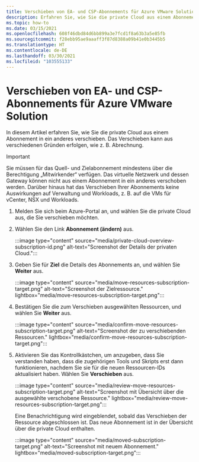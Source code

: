 ```yaml
---
title: Verschieben von EA- und CSP-Abonnements für Azure VMware Solution
description: Erfahren Sie, wie Sie die private Cloud aus einem Abonnement in ein anderes verschieben. Das Verschieben kann aus verschiedenen Gründen erfolgen, wie z. B. Abrechnung.
ms.topic: how-to
ms.date: 03/15/2021
ms.openlocfilehash: 608f46dbd84d6bb899a3e7fcd1f8a63b3a5e85fb
ms.sourcegitcommit: f28ebb95ae9aaaff3f87d8388a09b41e0b3445b5
ms.translationtype: HT
ms.contentlocale: de-DE
ms.lasthandoff: 03/30/2021
ms.locfileid: "103555133"
---
```

# <a name="move-ea-and-csp-azure-vmware-solution-subscriptions"></a>Verschieben von EA- und CSP-Abonnements für Azure VMware Solution

In diesem Artikel erfahren Sie, wie Sie die private Cloud aus einem Abonnement in ein anderes verschieben. Das Verschieben kann aus verschiedenen Gründen erfolgen, wie z. B. Abrechnung. 

>[!IMPORTANT]
>Sie müssen für das Quell- und Zielabonnement mindestens über die Berechtigung „Mitwirkender“ verfügen. Das virtuelle Netzwerk und dessen Gateway können nicht aus einem Abonnement in ein anderes verschoben werden. Darüber hinaus hat das Verschieben Ihrer Abonnements keine Auswirkungen auf Verwaltung und Workloads, z. B. auf die VMs für vCenter, NSX und Workloads.

1. Melden Sie sich beim Azure-Portal an, und wählen Sie die private Cloud aus, die Sie verschieben möchten.

1. Wählen Sie den Link **Abonnement (ändern)** aus.

   :::image type="content" source="media/private-cloud-overview-subscription-id.png" alt-text="Screenshot der Details der privaten Cloud.":::

1. Geben Sie für **Ziel** die Details des Abonnements an, und wählen Sie **Weiter** aus.

   :::image type="content" source="media/move-resources-subscription-target.png" alt-text="Screenshot der Zielressource." lightbox="media/move-resources-subscription-target.png":::

1. Bestätigen Sie die zum Verschieben ausgewählten Ressourcen, und wählen Sie **Weiter** aus. 

   :::image type="content" source="media/confirm-move-resources-subscription-target.png" alt-text="Screenshot der zu verschiebenden Ressourcen." lightbox="media/confirm-move-resources-subscription-target.png":::

1. Aktivieren Sie das Kontrollkästchen, um anzugeben, dass Sie verstanden haben, dass die zugehörigen Tools und Skripts erst dann funktionieren, nachdem Sie sie für die neuen Ressourcen-IDs aktualisiert haben. Wählen Sie **Verschieben** aus.

   :::image type="content" source="media/review-move-resources-subscription-target.png" alt-text="Screenshot mit Übersicht über die ausgewählte verschobene Ressource." lightbox="media/review-move-resources-subscription-target.png":::

   Eine Benachrichtigung wird eingeblendet, sobald das Verschieben der Ressource abgeschlossen ist. Das neue Abonnement ist in der Übersicht über die private Cloud enthalten.

   :::image type="content" source="media/moved-subscription-target.png" alt-text="Screenshot mit neuem Abonnement." lightbox="media/moved-subscription-target.png":::

